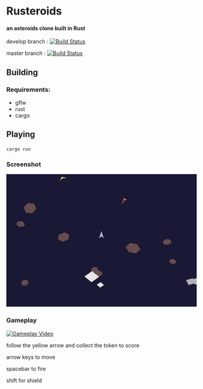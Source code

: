 # Rusteroids
#### an asteroids clone built in Rust

develop branch : [![Build Status](https://travis-ci.org/benbrunton/rusteroids.svg?branch=develop)](https://travis-ci.org/benbrunton/rusteroids)

master branch : [![Build Status](https://travis-ci.org/benbrunton/rusteroids.svg?branch=master)](https://travis-ci.org/benbrunton/rusteroids)


## Building
### Requirements:
- gflw
- rust
- cargo

## Playing
    cargo run

### Screenshot
![Screenshot](screenshot.jpg)

### Gameplay
[![Gameplay Video](http://img.youtube.com/vi/Jb8oIn0ot6w/0.jpg)](http://www.youtube.com/watch?v=Jb8oIn0ot6w)

follow the yellow arrow and collect the token to score

arrow keys to move

spacebar to fire

shift for shield
